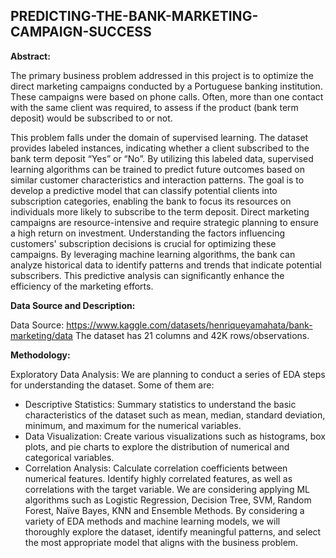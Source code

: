 ## PREDICTING-THE-BANK-MARKETING-CAMPAIGN-SUCCESS

**Abstract:**

The primary business problem addressed in this project is to optimize the direct marketing campaigns conducted by a Portuguese banking institution. These campaigns were based on phone calls. Often, more than one contact with the same client was required, to assess if the product (bank term deposit) would be subscribed to or not.

This problem falls under the domain of supervised learning. The dataset provides labeled instances, indicating whether a client subscribed to the bank term deposit “Yes” or “No”. By utilizing this labeled data, supervised learning algorithms can be trained to predict future outcomes based on similar customer characteristics and interaction patterns. The goal is to develop a predictive model that can classify potential clients into subscription categories, enabling the bank to focus its resources on individuals more likely to subscribe to the term deposit.
Direct marketing campaigns are resource-intensive and require strategic planning to ensure a high return on investment. Understanding the factors influencing customers' subscription decisions is crucial for optimizing these campaigns. By leveraging machine learning algorithms, the bank can analyze historical data to identify patterns and trends that indicate potential subscribers. This predictive analysis can significantly enhance the efficiency of the marketing efforts.

**Data Source and Description:**

Data Source: https://www.kaggle.com/datasets/henriqueyamahata/bank-marketing/data
The dataset has 21 columns and 42K rows/observations.

**Methodology:**

Exploratory Data Analysis:
We are planning to conduct a series of EDA steps for understanding the dataset. Some of them are:
-	Descriptive Statistics: Summary statistics to understand the basic characteristics of the dataset such as mean, median, standard deviation, minimum, and maximum for the numerical variables.
-	Data Visualization: Create various visualizations such as histograms, box plots, and pie charts to explore the distribution of numerical and categorical variables.
-	Correlation Analysis: Calculate correlation coefficients between numerical features. Identify highly correlated features, as well as correlations with the target variable.
We are considering applying ML algorithms such as Logistic Regression, Decision Tree, SVM, Random Forest, Naïve Bayes, KNN and Ensemble Methods. 
By considering a variety of EDA methods and machine learning models, we will thoroughly explore the dataset, identify meaningful patterns, and select the most appropriate model that aligns with the business problem.
